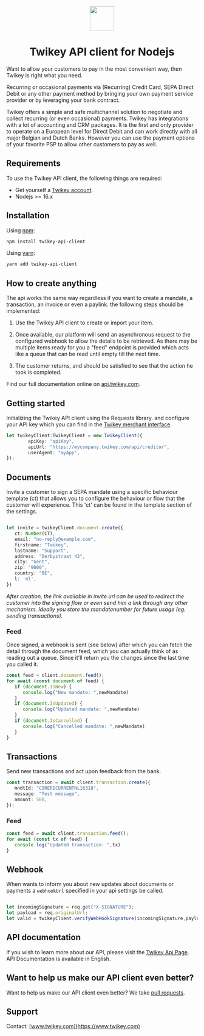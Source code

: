 <p align="center">
  <img src="https://cdn.twikey.com/img/logo.png" height="64"/>
</p>
<h1 align="center">Twikey API client for Nodejs</h1>

Want to allow your customers to pay in the most convenient way, then Twikey is right what you need.

Recurring or occasional payments via (Recurring) Credit Card, SEPA Direct Debit or any other payment method by bringing 
your own payment service provider or by leveraging your bank contract.

Twikey offers a simple and safe multichannel solution to negotiate and collect recurring (or even occasional) payments.
Twikey has integrations with a lot of accounting and CRM packages. It is the first and only provider to operate on a
European level for Direct Debit and can work directly with all major Belgian and Dutch Banks. However you can use the
payment options of your favorite PSP to allow other customers to pay as well.

## Requirements ##

To use the Twikey API client, the following things are required:

+ Get yourself a [Twikey account](https://www.twikey.com).
+ Nodejs >= 16.x

## Installation ##

Using [npm](https://npmjs.org/):

```sh
npm install twikey-api-client
```

Using [yarn](https://yarnpkg.com/):

```sh
yarn add twikey-api-client
```

## How to create anything ##

The api works the same way regardless if you want to create a mandate, a transaction, an invoice or even a paylink.
the following steps should be implemented:

1. Use the Twikey API client to create or import your item.

2. Once available, our platform will send an asynchronous request to the configured webhook
   to allow the details to be retrieved. As there may be multiple items ready for you a "feed" endpoint is provided
   which acts like a queue that can be read until empty till the next time.

3. The customer returns, and should be satisfied to see that the action he took is completed.

Find our full documentation online on [api.twikey.com](https://api.twikey.com).

## Getting started ##

Initializing the Twikey API client using the Requests library. 
and configure your API key which you can find in the [Twikey merchant interface](https://www.twikey.com).

```typescript
let twikeyClient:TwikeyClient = new TwikeyClient({
        apiKey: "apiKey",
        apiUrl: "https://mycompany.twikey.com/api/creditor",
        userAgent: "myApp",
});
``` 

## Documents

Invite a customer to sign a SEPA mandate using a specific behaviour template (ct) that allows you to configure 
the behaviour or flow that the customer will experience. This 'ct' can be found in the template section of the settings.

```typescript

let invite = twikeyClient.document.create({
   ct: Number(CT),
   email: "no-reply@example.com",
   firstname: "Twikey",
   lastname: "Support",
   address: "Derbystraat 43",
   city: "Gent",
   zip: "9000",
   country: "BE",
   l: 'nl',
})

```

_After creation, the link available in invite.url can be used to redirect the customer into the signing flow or even 
send him a link through any other mechanism. Ideally you store the mandatenumber for future usage (eg. sending transactions)._


### Feed

Once signed, a webhook is sent (see below) after which you can fetch the detail through the document feed, which you can actually
think of as reading out a queue. Since it'll return you the changes since the last time you called it.

```typescript
const feed = client.document.feed();
for await (const document of feed) {
   if (document.IsNew) {
      console.log("New mandate: ",newMandate)
   }
   if (document.IsUpdated) {
      console.log("Updated mandate: ",newMandate)
   }
   if (document.IsCancelled) {
      console.log("Cancelled mandate: ",newMandate)
   }
}
```

## Transactions

Send new transactions and act upon feedback from the bank.

```typescript
const transaction = await client.transaction.create({
   mndtId: "CORERECURRENTNL16318",
   message: "Test message",
   amount: 500,
});
```

### Feed

```typescript
const feed = await client.transaction.feed();
for await (const tx of feed) {
   console.log("Updated transaction: ",tx)
}
```

## Webhook ##

When wants to inform you about new updates about documents or payments a `webhookUrl` specified in your api settings be called.  

```typescript

let incomingSignature = req.get("X-SIGNATURE");
let payload = req.originalUrl;
let valid = twikeyClient.verifyWebHookSignature(incomingSignature,payload);
```

## API documentation ##

If you wish to learn more about our API, please visit the [Twikey Api Page](https://api.twikey.com).
API Documentation is available in English.

## Want to help us make our API client even better? ##

Want to help us make our API client even better? We
take [pull requests](https://github.com/twikey/twikey-api-node/pulls). 

## Support ##

Contact: [www.twikey.com](https://www.twikey.com)
